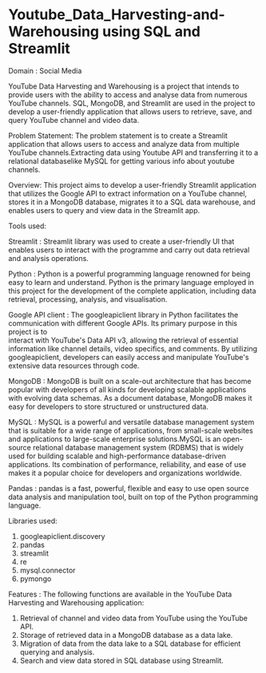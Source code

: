 # Youtube_Data_Harvesting-and-Warehousing using SQL and Streamlit
Domain : Social Media

YouTube Data Harvesting and Warehousing is a project that intends to provide users with the ability to access and analyse data from numerous YouTube channels. SQL, MongoDB, and Streamlit are used in the project to develop a user-friendly application that allows users to retrieve, save, and query YouTube channel and video data.

Problem Statement: The problem statement is to create a Streamlit application that allows users to access
and analyze data from multiple YouTube channels.Extracting data using Youtube API and transferring it to a relational databaselike MySQL for getting various info about youtube channels.

Overview:
This project aims to develop a user-friendly Streamlit application that utilizes the Google API to extract information on a YouTube channel, stores it in a MongoDB database, migrates it to a SQL data warehouse, and enables users to query and view data in the Streamlit app.

Tools used:

Streamlit : Streamlit library was used to create a user-friendly UI that enables users to interact with the programme and carry out data retrieval and analysis 
            operations.

Python : Python is a powerful programming language renowned for being easy to learn and understand. Python is the primary language employed in this project for the 
         development of the complete application, including data retrieval, processing, analysis, and visualisation.

Google API client : The googleapiclient library in Python facilitates the communication with different Google APIs. Its primary purpose in this project is to       
                    interact with YouTube's Data API v3, allowing the retrieval of essential information like channel details, video specifics, and comments. By 
                    utilizing googleapiclient, developers can easily access and manipulate YouTube's extensive data resources through code.

MongoDB : MongoDB is built on a scale-out architecture that has become popular with developers of all kinds for developing scalable applications with evolving data 
          schemas. As a document database, MongoDB makes it easy for developers to store structured or unstructured data.

MySQL : MySQL is a powerful and versatile database management system that is suitable for a wide range of applications, from small-scale websites and applications 
        to large-scale enterprise solutions.MySQL is an open-source relational database management system (RDBMS) that is widely used for building scalable and 
        high-performance database-driven applications. Its combination of performance, reliability, and ease of use makes it a popular choice for developers and 
        organizations worldwide.

Pandas : pandas is a fast, powerful, flexible and easy to use open source data analysis and manipulation tool, built on top of the Python programming language.


Libraries used:

1. googleapiclient.discovery
2. pandas
3. streamlit
4. re
5. mysql.connector
6. pymongo

Features : The following functions are available in the YouTube Data Harvesting and Warehousing application:

1. Retrieval of channel and video data from YouTube using the YouTube API.
2. Storage of retrieved data in a MongoDB database as a data lake.
3. Migration of data from the data lake to a SQL database for efficient querying and analysis.
4. Search and view data stored in SQL database using Streamlit.

